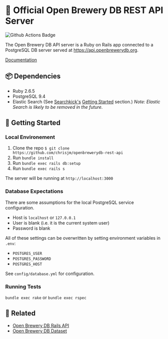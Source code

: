 # 🍻 Official Open Brewery DB REST API Server 

![Github Actions Badge](https://github.com/chrisjm/openbrewerydb-rails-api/workflows/Build%20&%20Test%20Suite/badge.svg)

The Open Brewery DB API server is a Ruby on Rails app connected to a PostgreSQL DB server served at https://api.openbrewerydb.org.

[Documentation](https://www.openbrewerydb.org/)

## 📦 Dependencies

- Ruby 2.6.5
- PostgreSQL 9.4
- Elastic Search (See [Searchkick's](https://github.com/ankane/searchkick) [Getting Started](https://github.com/ankane/searchkick#getting-started) section.) _Note: Elastic Search is likely to be removed in the future._

## 🏁 Getting Started

### Local Environement

1. Clone the repo `$ git clone https://github.com/chrisjm/openbrewerydb-rest-api`
2. Run `bundle install`
3. Run `bundle exec rails db:setup`
4. Run `bundle exec rails s`

The server will be running at `http://localhost:3000`

### Database Expectations

There are some assumptions for the local PostgreSQL service configuration.

- Host is `localhost` or `127.0.0.1`
- User is blank (i.e. it is the current system user)
- Password is blank

All of these settings can be overwritten by setting environment variables in `.env`:

- `POSTGRES_USER`
- `POSTGRES_PASSWORD`
- `POSTGRES_HOST`

See `config/database.yml` for configuration.

### Running Tests

`bundle exec rake` or `bundle exec rspec`

## 🔗 Related

* [Open Brewery DB Rails API](https://github.com/chrisjm/openbrewerydb-rails-api)
* [Open Brewery DB Dataset](https://github.com/openbrewerydb/openbrewerydb)

